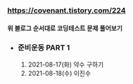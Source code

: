 ### https://covenant.tistory.com/224  
#### 위 블로그 순서대로 코딩테스트 문제 풀어보기

- ### 준비운동 PART 1
   1. 2021-08-17(화) 약수 구하기
   2. 2021-08-18(수) 이진수     
